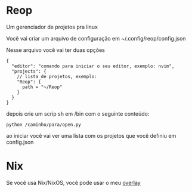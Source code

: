 # Reop

Um gerenciador de projetos pra linux

Você vai criar um arquivo de configuração em ~/.config/reop/config.json

Nesse arquivo você vai ter duas opções

```
{
  "editor": "comando para iniciar o seu editor, exemplo: nvim",
  "projects": {
    // lista de projetos, exemplo:
    "Reop": {
      path = "~/Reop"
    }
  }
}
```

depois crie um scrip sh em /bin com o seguinte conteúdo:

```
python /caminho/para/open.py
```

ao iniciar você vai ver uma lista com os projetos que você definiu em config.json

# Nix

Se você usa Nix/NixOS, você pode usar o meu [overlay](https://github.com/Jhuan-Nycolas/NixDotfiles/tree/main/Overlays/Reop)

